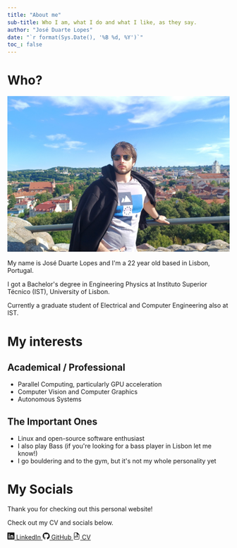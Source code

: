 ```yaml
---
title: "About me"
sub-title: Who I am, what I do and what I like, as they say.
author: "José Duarte Lopes"
date: "`r format(Sys.Date(), '%B %d, %Y')`"
toc_: false
---
```


# Who?

![Me looking cool in Vilnius](../images/me_looking_cool.jpeg)

My name is José Duarte Lopes and I'm a 22 year old based in Lisbon, Portugal.

I got a Bachelor's degree in Engineering Physics at Instituto Superior Técnico (IST), University of Lisbon. 

Currently a graduate student of Electrical and Computer Engineering also at IST.


# My interests

## Academical / Professional

- Parallel Computing, particularly GPU acceleration
- Computer Vision and Computer Graphics
- Autonomous Systems

## The Important Ones

- Linux and open-source software enthusiast
- I also play Bass (if you're looking for a bass player in Lisbon let me know!)
- I go bouldering and to the gym, but it's not my whole personality yet


# My Socials

Thank you for checking out this personal website!

Check out my CV and socials below.




<div class="button-container">
<a href="https://www.linkedin.com/in/jose-duarte-lopes/" class="button" target="_blank">
<svg xmlns="http://www.w3.org/2000/svg" width="16" height="16" fill="currentColor" class="bi bi-linkedin" viewBox="0 0 16 16">
<path d="M0 1.146C0 .513.526 0 1.175 0h13.65C15.474 0 16 .513 16 1.146v13.708c0 .633-.526 1.146-1.175 1.146H1.175C.526 16 0 15.487 0 14.854V1.146zm4.943 12.248V6.169H3.103v7.225h1.84zm-.92-8.21c.657 0 1.066-.437 1.066-.986-.012-.56-.409-.985-1.05-.985-.642 0-1.066.425-1.066.985 0 .55.409.986 1.028.986h.022zm4.908 8.21V9.359c0-.214.015-.428.078-.582.172-.428.564-.872 1.222-.872.863 0 1.209.658 1.209 1.621v4.035h1.84v-4.309c0-2.292-1.228-3.355-2.865-3.355-1.316 0-1.908.733-2.234 1.249h.032V6.169H7.293c.024.614 0 7.225 0 7.225h1.84z"/>
</svg>
LinkedIn
</a>
<a href="https://github.com/mibismuth" class="button" target="_blank">
<svg xmlns="http://www.w3.org/2000/svg" width="16" height="16" fill="currentColor" class="bi bi-github" viewBox="0 0 16 16">
<path d="M8 0C3.58 0 0 3.58 0 8c0 3.54 2.29 6.53 5.47 7.59.4.07.55-.17.55-.38 0-.19-.01-.82-.01-1.49-2.01.37-2.53-.49-2.69-.94-.09-.23-.48-.94-.82-1.13-.28-.15-.68-.52-.01-.53.63-.01 1.08.58 1.23.82.72 1.21 1.87.87 2.33.66.07-.52.28-.87.51-1.07-1.78-.2-3.64-.89-3.64-3.95 0-.87.31-1.59.82-2.15-.08-.2-.36-1.02.08-2.13 0 0 .67-.21 2.2.82a7.72 7.72 0 012-.27c.68.003 1.36.092 2 .27 1.53-1.04 2.2-.82 2.2-.82.44 1.11.16 1.93.08 2.13.51.56.82 1.27.82 2.15 0 3.07-1.87 3.75-3.65 3.95.29.25.54.73.54 1.48 0 1.07-.01 1.93-.01 2.2 0 .21.15.46.55.38A8.013 8.013 0 0016 8c0-4.42-3.58-8-8-8z"/>
</svg>
GitHub
</a>
<a href="resources/CV_Jose_Lopes.pdf" class="button" target="_blank">
<svg xmlns="http://www.w3.org/2000/svg" width="16" height="16" fill="currentColor" class="bi bi-file-earmark-text" viewBox="0 0 16 16">
<path d="M14 4.5V14a2 2 0 0 1-2 2H4a2 2 0 0 1-2-2V2a2 2 0 0 1 2-2h5.5L14 4.5zM4 1a1 1 0 0 0-1 1v12a1 1 0 0 0 1 1h8a1 1 0 0 0 1-1V5h-3.5A1.5 1.5 0 0 1 8 3.5V1H4zm3 5a.5.5 0 0 1 .5.5v1a.5.5 0 0 1-1 0v-1A.5.5 0 0 1 7 6zm-3 3a.5.5 0 0 1 .5.5v1a.5.5 0 0 1-1 0v-1A.5.5 0 0 1 4 9zm1 0a.5.5 0 0 1 .5.5v1a.5.5 0 0 1-1 0v-1A.5.5 0 0 1 5 9zm1 0a.5.5 0 0 1 .5.5v1a.5.5 0 0 1-1 0v-1A.5.5 0 0 1 6 9zm1 0a.5.5 0 0 1 .5.5v1a.5.5 0 0 1-1 0v-1A.5.5 0 0 1 7 9zm3-3a.5.5 0 0 1 .5.5v4a.5.5 0 0 1-1 0v-4A.5.5 0 0 1 10 6zm-1 0a.5.5 0 0 1 .5.5v4a.5.5 0 0 1-1 0v-4A.5.5 0 0 1 9 6z"/>
</svg>
CV
</a>
</div>
